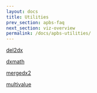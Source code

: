```yaml
---
layout: docs
title: Utilities
prev_section: apbs-faq
next_section: viz-overview
permalink: /docs/apbs-utilities/
---
```



<script type="text/javascript" language="JavaScript"><!--
function HideContent(d) {
document.getElementById(d).style.display = "none";
}
function ShowContent(d) {
document.getElementById(d).style.display = "block";
}
function ReverseDisplay(d) {
if(document.getElementById(d).style.display == "none") { document.getElementById(d).style.display = "block"; }
else { document.getElementById(d).style.display = "none"; }
}
//--></script>





<a href="javascript:ReverseDisplay('del2dx')">del2dx</a>

<div id="del2dx" style="display:none;">

<p>A utility program designed to convert DelPhi-format map files (electrostatic potential, etc.) to APBS OpenDX format.  This program is located in the APBS <code>tools/mesh</code> program and is invoked as:</p>

<p><code>del2dx delphi_file opendx_file</code></p>

<p>where <code>delphi_file</code> is the input file to be converted and <code>opendx_file</code> is the output OpenDX format file to be created.</p>

<hr />

</div>



<a href="javascript:ReverseDisplay('dxmath')">dxmath</a>

<div id="dxmath" style="display:none;">

<p>dxmath performs simple arithmetic operations with Cartesian grid data.  It is invoked as:</p>

<p><code>dx-math &lt;path&gt;</code></p>

<p><code>&nbsp;&nbsp; &nbsp; &nbsp;dx-math </code></p>

<p>where <code>&lt;path&gt;</code> is the path is the path to a file with operations specified in a stack-based (RPN) manner.  For example, a command file which adds grid1 and grid2, multiplies the result by 5.3, adds grid4, subtracts 99.3 from the whole thing, and writes the result on grid5 would have the form:</p>

{% highlight bash %}
grid1
grid2 +
5.3 *
grid4 +
99.3 -
grid5 =
{% endhighlight %}


<p>The file names, scalar values, and operations must be separated by tabs, line breaks, or white space.  Comments can be included between the character # and a new line (in the usual shell script fashion).</p>

<hr />

</div>




<a href="javascript:ReverseDisplay('mergedx2')">mergedx2</a>

<div id="mergedx2" style="display:none;">

<p>mergedx2 is a replacement for the APBS mesh utility mergedx.  The old mergedx is deprecated and will be removed in a future release.</p>

<p>mergedx2 can perform a number of grid manipulation operations. Specifically:</p>

<ul>
<li>Resampling of one or more OpenDX map files (for example to alter the grid spacing of separate OpenDX files for further manipulation),</li>
<li>Extracting a subregion of an existing OpenDX map file.</li>
</ul>

<p>Usage and examples of running mergedx2 are given below:</p>

<code>mergedx2 [FLAGS] file1.dx [file2.dx ...]</code>


####Arguments

<p><code>file1.dx [file2.dx ...]</code> The OpenDX files to be merged</p>

####Flags

<p>All flags are optional. Flags must be set prior to listing input files. You must provide at least one OpenDX file. Subsequent files can be listed as a series of names on the command line.</p>

<p><code>-o</code> Output OpenDX file<br />
Specifying -o will assign an output name to the merged OpenDX file. The default file name is gridmerged.dx.
(default: gridmerged.dx)</p>

<p><code>-r</code> Output OpenDX file<br />
Resolution of grid points<br />
Specifying -r will allow the user to supply a spacing of grid points in the output OpenDX map. If the specified resolution is smaller than the actual resolution in the input files, upsampling will occur and a message printed to stdout will be passed. The default value is 1.0.<br />
(default: 1.0 Angstroms)</p>

<p><code>-b</code> Output OpenDX file<br />
Bounds of output map as: xmin ymin zmin xmax ymax zmax<br />
The -b flag allows the user to specify a subvolume of the volume occupied by all input OpenDX files. Ranges provided that fall outside the available bounds will cause the program to terminate. To determine the bounds of all input files use the -s option. The order for specifying bounds is: -b xmin ymin zmin xmax ymax zmax<br />
The default values are the full bounds of all input files.<br />
(default: calculates full map)
</p>

<p><code>-s</code> Output OpenDX file<br />
Print bounds of merged input dx files. Doesn't generate a merged map.<br />
Specifying -s with all of the input files listed will run a calculation that will print the current minimum and maximum bounds for all user supplied input files. No output (merged) OpenDX file is produced. The -s flag will cause all other options to be ignored.<br />
(-s is exclusive of the other flags)</p>

<p><code>-h</code> Print this message.</p>

####Examples

{% highlight bash %}
./mergedx2 -r 0.5 file1.dx file2.dx<br />
./mergedx2 -b -3.13 -2.0 -2.14 31.0 25.4 22.1 file1.dx file2.dx file3.dx<br />
./mergedx2 -o myfile.dx -r 0.5 -b -3.13 -2.0 -2.14 31.0 25.4 22.1 file1.dx file2.dx<br />
./mergedx2 -s
{% endhighlight %}

<hr />

</div>






<a href="javascript:ReverseDisplay('multivalue')">multivalue</a>

<div id="multivalue" style="display:none;">

<p>This program evaluates OpenDX scalar data at a series of user-specified points and returns the value of the data at each point.  Run the program without any arguments./p>

<p><code>multivalue</code></p>

<p>to see usage information.</p>

<hr />

</div>



